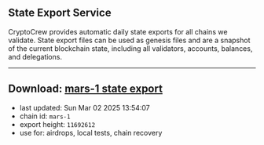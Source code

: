 ## State Export Service
CryptoCrew provides automatic daily state exports for all chains we validate. State export files can be used as genesis files and are a snapshot of the current blockchain state, including all validators, accounts, balances, and delegations.

---
**Download: [mars-1 state export](https://ccv-s3.nbg1.your-objectstorage.com/SERVICE/mars/mars-1_export_11692612.json)**
---

- last updated: Sun Mar 02 2025 13:54:07
- chain id: `mars-1`
- export height: `11692612`
- use for: airdrops, local tests, chain recovery
